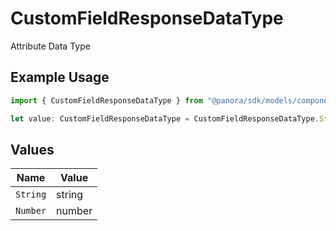 # CustomFieldResponseDataType

Attribute Data Type

## Example Usage

```typescript
import { CustomFieldResponseDataType } from "@panora/sdk/models/components";

let value: CustomFieldResponseDataType = CustomFieldResponseDataType.String;
```

## Values

| Name     | Value    |
| -------- | -------- |
| `String` | string   |
| `Number` | number   |